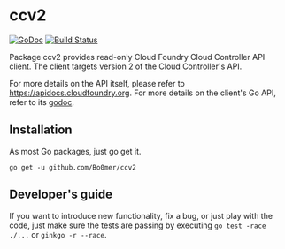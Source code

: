 # ccv2
[![GoDoc](https://godoc.org/github.com/Bo0mer/ccv2?status.svg)](https://godoc.org/github.com/Bo0mer/ccv2)
[![Build Status](https://travis-ci.org/Bo0mer/ccv2.svg?branch=master)](https://travis-ci.org/Bo0mer/ccv2)


Package ccv2 provides read-only Cloud Foundry Cloud Controller API client.
The client targets version 2 of the Cloud Controller's API.

For more details on the API itself, please refer to https://apidocs.cloudfoundry.org.
For more details on the client's Go API, refer to its [godoc](https://godoc.org/github.com/Bo0mer/ccv2).

## Installation
As most Go packages, just go get it.
```
go get -u github.com/Bo0mer/ccv2
```

## Developer's guide
If you want to introduce new functionality, fix a bug, or just play with the code,
just make sure the tests are passing by executing `go test -race ./...` or `ginkgo -r --race`.
